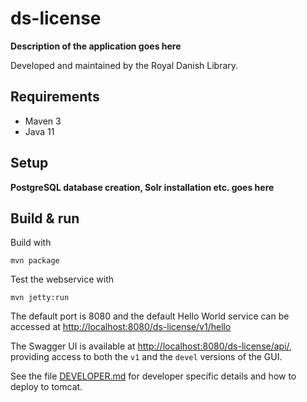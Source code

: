 # ds-license

**Description of the application goes here**

Developed and maintained by the Royal Danish Library.

## Requirements

* Maven 3                                  
* Java 11

## Setup

**PostgreSQL database creation, Solr installation etc. goes here**

## Build & run

Build with
``` 
mvn package
```

Test the webservice with
```
mvn jetty:run
```

The default port is 8080 and the default Hello World service can be accessed at
<http://localhost:8080/ds-license/v1/hello>

The Swagger UI is available at <http://localhost:8080/ds-license/api/>, providing access to both the `v1` and the 
`devel` versions of the GUI. 

See the file [DEVELOPER.md](DEVELOPER.md) for developer specific details and how to deploy to tomcat.
